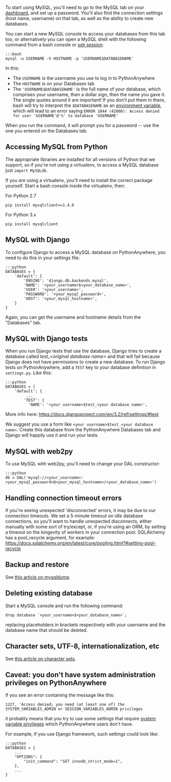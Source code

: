 <!--
.. title: Using MySQL
.. slug: UsingMySQL
.. date: 2015-05-13 14:35:28 UTC+01:00
.. tags:
.. category:
.. link:
.. description:
.. type: text
-->

To start using MySQL, you'll need to go to the MySQL tab on your
[dashboard](https://www.pythonanywhere.com/dashboard/), and set up a password.
You'll also find the connection settings (host name, username) on that tab, as
well as the ability to create new databases.

You can start a new MySQL console to access your databases from this tab too, or
alternatively you can open a MySQL shell with the following command from a
bash console or [ssh session](/pages/AccessingMySQLFromOutsidePythonAnywhere):

    :::bash
    mysql -u USERNAME -h HOSTNAME -p 'USERNAME$DATABASENAME'

In this:

* The `USERNAME` is the username you use to log in to PythonAnywhere
* The `HOSTNAME` is on your Databases tab
* The `'USERNAME$DATABASENAME'` is the full name of your database, which comprises
  your username, then a dollar sign, then the name you gave it.  The single quotes
  around it are important!  If you don't put them in there, bash will try to interpret
  the `$DATABASENAME` as an [environment variable](http://tldp.org/LDP/Bash-Beginners-Guide/html/sect_03_02.html),
  which will lead to an error saying `ERROR 1044 (42000): Access denied for user 'USERNAME'@'%' to database 'USERNAME'`

When you run the command, it will prompt you for a password -- use the one you
entered on the Databases tab.


## Accessing MySQL from Python

The appropriate libraries are installed for all versions of Python that we
support, so if you're not using a virtualenv, to access a MySQL database
just `import MySQLdb`.

If you *are* using a virtualenv, you'll need to install the correct package
yourself.  Start a bash console inside the virtualenv, then:

For Python 2.7

    pip install mysqlclient==1.4.6

For Python 3.x

    pip install mysqlclient


## MySQL with Django

To configure Django to access a MySQL database on PythonAnywhere, you need to do
this in your settings file:

    :::python
    DATABASES = {
        'default': {
            'ENGINE': 'django.db.backends.mysql',
            'NAME': '<your_username>$<your_database_name>',
            'USER': '<your_username>',
            'PASSWORD': '<your_mysql_password>',
            'HOST': '<your_mysql_hostname>',
        }
    }

Again, you can get the username and hostname details from the "Databases" tab.


## MySQL with Django tests

When you run Django tests that use the database, Django tries to create a
database called *test_&lt;original database name&gt;* and that will fail because
Django does not have permissions to create a new database. To run Django tests
on PythonAnywhere, add a `TEST` key to your database definition in
`settings.py`. Like this:

    :::python
    DATABASES = {
        'default': {
             ...
            'TEST': {
              'NAME': '<your username>$test_<your database name>',

More info here: <https://docs.djangoproject.com/en/3.2/ref/settings/#test>

We suggest you use a form like `<your username>$test_<your database name>`.
Create this database from the PythonAnywhere Databases tab and Django will
happily use it and run your tests.


## MySQL with web2py
To use MySQL with web2py, you'll need to change your DAL constructor:

    :::python
    db = DAL('mysql://<your_username>:<your_mysql_password>@<your_mysql_hostname>/<your_database_name>')


## Handling connection timeout errors

If you're seeing unexpected 'disconnected' errors, it may be due to our
connection timeouts. We set a 5-minute timeout on idle database connections, so
you'll want to handle unexpected disconnects, either manually with some sort of
try/except, or, if you're using an ORM, by setting a timeout on the longevity
of workers in your connection pool. SQLAlchemy has a pool_recycle argument,
for example: <https://docs.sqlalchemy.org/en/latest/core/pooling.html?#setting-pool-recycle>


## Backup and restore

See [this article on mysqldump](/pages/MySQLBackupRestore).


## Deleting existing database

Start a MySQL console and run the following command:

    drop database `<your_username>$<your_database_name>`;

replacing placeholders in brackets respectively with your username and the database name that should be deleted.


## Character sets, UTF-8, internationalization, etc

See [this article on character sets](/pages/DatabaseCharacterSets).


## Caveat: you don't have system administration privileges on PythonAnywhere

If you see an error containing the message like this:

    1227, 'Access denied; you need (at least one of) the SYSTEM_VARIABLES_ADMIN or SESSION_VARIABLES_ADMIN privileges

it probably means that you try to use some settings that require 
[system variable privileges](https://dev.mysql.com/doc/refman/8.0/en/system-variable-privileges.html)
which PythonAnywhere users don't have.

For example, if you use Django framework, such settings could look like:

    :::python
    DATABASES = {
        ...
        "OPTIONS": {
            "init_command": "SET innodb_strict_mode=1",
        },
        ...
    }

